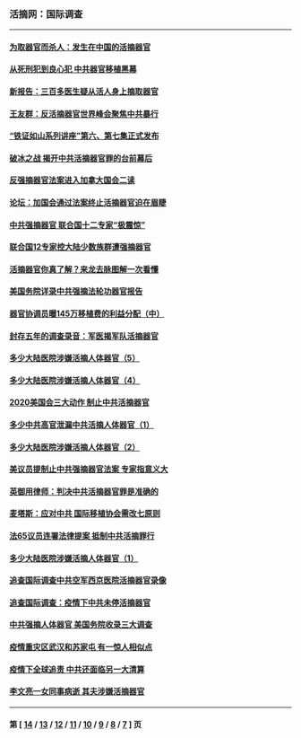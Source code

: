 ### 活摘网：国际调查
---
#### [为取器官而杀人：发生在中国的活摘器官](../../pages/nf5947/n13794731.md?08180430) 
#### [从死刑犯到良心犯 中共器官移植黑幕](../../pages/nf5947/n13764669.md?08180430) 
#### [新报告：三百多医生疑从活人身上摘取器官](../../pages/nf5947/n13703044.md?08180430) 
#### [王友群：反活摘器官世界峰会聚焦中共暴行](../../pages/nf5947/n13250738.md?08180430) 
#### [“铁证如山系列讲座”第六、第七集正式发布](../../pages/nf5947/n13106287.md?08180430) 
#### [破冰之战 揭开中共活摘器官罪的台前幕后](../../pages/nf5947/n13082457.md?08180430) 
#### [反强摘器官法案进入加拿大国会二读](../../pages/nf5947/n13033450.md?08180430) 
#### [论坛：加国会通过法案终止活摘器官迫在眉睫](../../pages/nf5947/n13029839.md?08180430) 
#### [中共强摘器官 联合国十二专家“极震惊”](../../pages/nf5947/n13024313.md?08180430) 
#### [联合国12专家控大陆少数族群遭强摘器官](../../pages/nf5947/n13023877.md?08180430) 
#### [活摘器官你真了解？来龙去脉图解一次看懂](../../pages/nf5947/n13013820.md?08180430) 
#### [美国务院详录中共强摘法轮功器官报告](../../pages/nf5947/n12944519.md?08180430) 
#### [器官协调员曝145万移植费的利益分配（中）](../../pages/nf5947/n12894547.md?08180430) 
#### [封存五年的调查录音：军医揭军队活摘器官](../../pages/nf5947/n12798692.md?08180430) 
#### [多少大陆医院涉嫌活摘人体器官（5）](../../pages/nf5947/n12768383.md?08180430) 
#### [多少大陆医院涉嫌活摘人体器官（4）](../../pages/nf5947/n12664434.md?08180430) 
#### [2020美国会三大动作 制止中共活摘器官](../../pages/nf5947/n12682004.md?08180430) 
#### [多少中共高官泄漏中共活摘人体器官（1）](../../pages/nf5947/n12671234.md?08180430) 
#### [多少大陆医院涉嫌活摘人体器官（2）](../../pages/nf5947/n12655589.md?08180430) 
#### [美议员提制止中共强摘器官法案 专家指意义大](../../pages/nf5947/n12630561.md?08180430) 
#### [英御用律师：判决中共活摘器官罪是准确的](../../pages/nf5947/n12580740.md?08180430) 
#### [麦塔斯：应对中共 国际移植协会需改七原则](../../pages/nf5947/n12514711.md?08180430) 
#### [法65议员连署法律提案 抵制中共活摘罪行](../../pages/nf5947/n12437047.md?08180430) 
#### [多少大陆医院涉嫌活摘人体器官（1）](../../pages/nf5947/n12414284.md?08180430) 
#### [追查国际调查中共空军西京医院活摘器官录像](../../pages/nf5947/n12348837.md?08180430) 
#### [追查国际调查：疫情下中共未停活摘器官](../../pages/nf5947/n12273415.md?08180430) 
#### [中共强摘人体器官 美国务院收录三大调查](../../pages/nf5947/n12181488.md?08180430) 
#### [疫情重灾区武汉和苏家屯 有一惊人相似点](../../pages/nf5947/n12150824.md?08180430) 
#### [疫情下全球追责 中共还面临另一大清算](../../pages/nf5947/n12070397.md?08180430) 
#### [李文亮一女同事病逝 其夫涉嫌活摘器官](../../pages/nf5947/n11957882.md?08180430) 

---
#### 第 [ [14](./14.md?08180430) / [13](./13.md?08180430) / [12](./12.md?08180430) / [11](./11.md?08180430) / [10](./10.md?08180430) / [9](./9.md?08180430) / [8](./8.md?08180430) / [7](./7.md?08180430) ] 页
